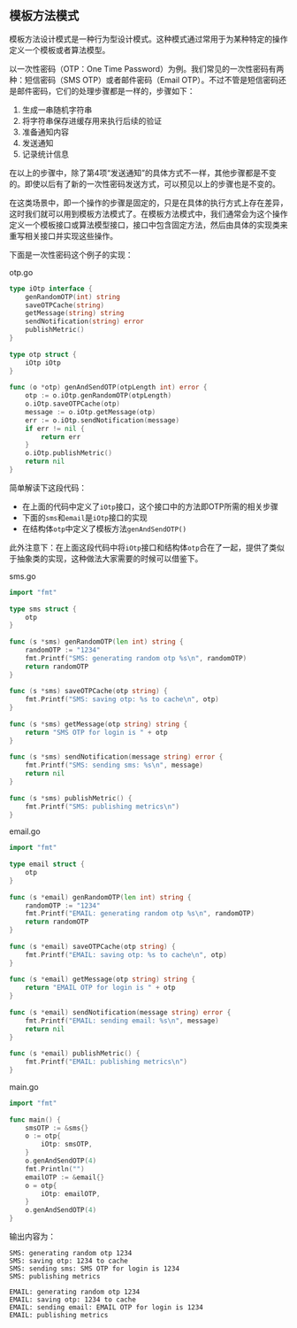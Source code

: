 ## 模板方法模式

模板方法设计模式是一种行为型设计模式。这种模式通过常用于为某种特定的操作定义一个模板或者算法模型。

以一次性密码（OTP：One Time Password）为例。我们常见的一次性密码有两种：短信密码（SMS OTP）或者邮件密码（Email OTP）。不过不管是短信密码还是邮件密码，它们的处理步骤都是一样的，步骤如下：

1. 生成一串随机字符串
2. 将字符串保存进缓存用来执行后续的验证
3. 准备通知内容
4. 发送通知
5. 记录统计信息

在以上的步骤中，除了第4项“发送通知”的具体方式不一样，其他步骤都是不变的。即使以后有了新的一次性密码发送方式，可以预见以上的步骤也是不变的。

在这类场景中，即一个操作的步骤是固定的，只是在具体的执行方式上存在差异，这时我们就可以用到模板方法模式了。在模板方法模式中，我们通常会为这个操作定义一个模板接口或算法模型接口，接口中包含固定方法，然后由具体的实现类来重写相关接口并实现这些操作。

下面是一次性密码这个例子的实现：

otp.go

```go
type iOtp interface {
    genRandomOTP(int) string
    saveOTPCache(string)
    getMessage(string) string
    sendNotification(string) error
    publishMetric()
}
 
type otp struct {
    iOtp iOtp
}
 
func (o *otp) genAndSendOTP(otpLength int) error {
    otp := o.iOtp.genRandomOTP(otpLength)
    o.iOtp.saveOTPCache(otp)
    message := o.iOtp.getMessage(otp)
    err := o.iOtp.sendNotification(message)
    if err != nil {
        return err
    }
    o.iOtp.publishMetric()
    return nil
}
```

简单解读下这段代码：

- 在上面的代码中定义了`iOtp`接口，这个接口中的方法即OTP所需的相关步骤
- 下面的`sms`和`email`是`iOtp`接口的实现
- 在结构体`otp`中定义了模板方法`genAndSendOTP()`

此外注意下：在上面这段代码中将`iOtp`接口和结构体`otp`合在了一起，提供了类似于抽象类的实现，这种做法大家需要的时候可以借鉴下。

sms.go

```go
import "fmt"
 
type sms struct {
    otp
}
 
func (s *sms) genRandomOTP(len int) string {
    randomOTP := "1234"
    fmt.Printf("SMS: generating random otp %s\n", randomOTP)
    return randomOTP
}
 
func (s *sms) saveOTPCache(otp string) {
    fmt.Printf("SMS: saving otp: %s to cache\n", otp)
}
 
func (s *sms) getMessage(otp string) string {
    return "SMS OTP for login is " + otp
}
 
func (s *sms) sendNotification(message string) error {
    fmt.Printf("SMS: sending sms: %s\n", message)
    return nil
}
 
func (s *sms) publishMetric() {
    fmt.Printf("SMS: publishing metrics\n")
}
```

email.go

```go
import "fmt"
 
type email struct {
    otp
}
 
func (s *email) genRandomOTP(len int) string {
    randomOTP := "1234"
    fmt.Printf("EMAIL: generating random otp %s\n", randomOTP)
    return randomOTP
}
 
func (s *email) saveOTPCache(otp string) {
    fmt.Printf("EMAIL: saving otp: %s to cache\n", otp)
}
 
func (s *email) getMessage(otp string) string {
    return "EMAIL OTP for login is " + otp
}
 
func (s *email) sendNotification(message string) error {
    fmt.Printf("EMAIL: sending email: %s\n", message)
    return nil
}
 
func (s *email) publishMetric() {
    fmt.Printf("EMAIL: publishing metrics\n")
}
```

main.go

```go
import "fmt"
 
func main() {
    smsOTP := &sms{}
    o := otp{
        iOtp: smsOTP,
    }
    o.genAndSendOTP(4)
    fmt.Println("")
    emailOTP := &email{}
    o = otp{
        iOtp: emailOTP,
    }
    o.genAndSendOTP(4)
}
```

输出内容为：

```
SMS: generating random otp 1234
SMS: saving otp: 1234 to cache
SMS: sending sms: SMS OTP for login is 1234
SMS: publishing metrics
 
EMAIL: generating random otp 1234
EMAIL: saving otp: 1234 to cache
EMAIL: sending email: EMAIL OTP for login is 1234
EMAIL: publishing metrics
```

